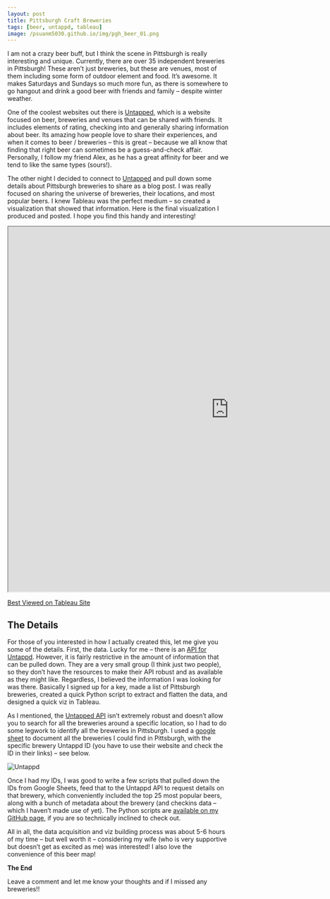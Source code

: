 ```yaml
---
layout: post
title: Pittsburgh Craft Breweries
tags: [beer, untappd, tableau]
image: /psuanm5030.github.io/img/pgh_beer_01.png
---
```


I am not a crazy beer buff, but I think the scene in Pittsburgh is really interesting and unique. Currently, there are over 35 independent breweries in Pittsburgh! These aren’t just breweries, but these are venues, most of them including some form of outdoor element and food. It’s awesome. It makes Saturdays and Sundays so much more fun, as there is somewhere to go hangout and drink a good beer with friends and family – despite winter weather.  

One of the coolest websites out there is [Untapped](https://untappd.com/), which is a website focused on beer, breweries and venues that can be shared with friends. It includes elements of rating, checking into and generally sharing information about beer. Its amazing how people love to share their experiences, and when it comes to beer / breweries – this is great – because we all know that finding that right beer can sometimes be a guess-and-check affair. Personally, I follow my friend Alex, as he has a great affinity for beer and we tend to like the same types (sours!).  

The other night I decided to connect to [Untapped](https://untappd.com/) and pull down some details about Pittsburgh breweries to share as a blog post. I was really focused on sharing the universe of breweries, their locations, and most popular beers. I knew Tableau was the perfect medium – so created a visualization that showed that information. Here is the final visualization I produced and posted. I hope you find this handy and interesting!  

<iframe src="https://public.tableau.com/views/PittsburghBrewingScene/PittsburghCraftBrewing?:embed=y&:showShareOptions=true&:display_count=no&:showVizHome=no" height="827" width="1000"></iframe>  

[Best Viewed on Tableau Site](https://public.tableau.com/profile/andy.miller#!/vizhome/PittsburghBrewingScene/PittsburghCraftBrewing)

## The Details

For those of you interested in how I actually created this, let me give you some of the details. First, the data. Lucky for me – there is an [API for Untappd](https://untappd.com/login?go_to=https://untappd.com/api/dashboard). However, it is fairly restrictive in the amount of information that can be pulled down. They are a very small group (I think just two people), so they don’t have the resources to make their API robust and as available as they might like. Regardless, I believed the information I was looking for was there. Basically I signed up for a key, made a list of Pittsburgh breweries, created a quick Python script to extract and flatten the data, and designed a quick viz in Tableau.  

As I mentioned, the [Untapped API](https://untappd.com/login?go_to=https://untappd.com/api/dashboard) isn’t extremely robust and doesn’t allow you to search for all the breweries around a specific location, so I had to do some legwork to identify all the breweries in Pittsburgh. I used a [google sheet](https://docs.google.com/spreadsheets/d/1On718_QZkjta81yLEUpAPRt-Mx_Y8gvko-J8egy62Xc/edit?usp=sharing) to document all the breweries I could find in Pittsburgh, with the specific brewery Untappd ID (you have to use their website and check the ID in their links) – see below.

![Untappd](/psuanm5030.github.io/img/pgh_beer_02.png)

Once I had my IDs, I was good to write a few scripts that pulled down the IDs from Google Sheets, feed that to the Untappd API to request details on that brewery, which conveniently included the top 25 most popular beers, along with a bunch of metadata about the brewery (and checkins data – which I haven’t made use of yet). The Python scripts are [available on my GitHub page](https://github.com/psuanm5030/Blog/tree/master/Beer), if you are so technically inclined to check out.  

All in all, the data acquisition and viz building process was about 5-6 hours of my time – but well worth it – considering my wife (who is very supportive but doesn’t get as excited as me) was interested! I also love the convenience of this beer map!  

**The End**

Leave a comment and let me know your thoughts and if I missed any breweries!!  
